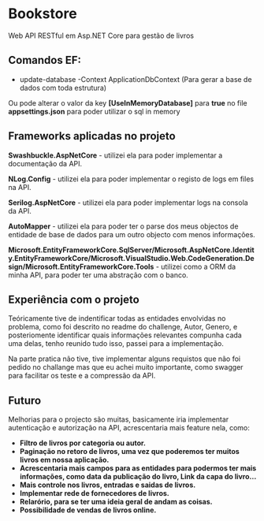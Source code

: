 # Bookstore
Web API RESTful em Asp.NET Core para gestão de livros


## Comandos EF:
* update-database -Context ApplicationDbContext (Para gerar a base de dados com toda estrutura)

Ou pode alterar o valor da key **[UseInMemoryDatabase]** para **true** no file  **appsettings.json**
para poder utilizar o sql in memory

## Frameworks aplicadas no projeto


<p><b>Swashbuckle.AspNetCore</b> - utilizei ela para poder implementar a documentação da API.</p>
<p><b>NLog.Config</b> - utilizei ela para poder implementar o registo de logs em files na API.</p>
<p><b>Serilog.AspNetCore</b> - utilizei ela para poder implementar logs na consola da API.</p>
<p><b>AutoMapper</b> - utilizei ela para poder ter o parse dos meus objectos de entidade de base de dados para um outro objecto com menos informações.</p>
<p> <b>Microsoft.EntityFrameworkCore.SqlServer/Microsoft.AspNetCore.Identity.EntityFrameworkCore/Microsoft.VisualStudio.Web.CodeGeneration.Design/Microsoft.EntityFrameworkCore.Tools</b> - utilizei como a ORM da minha API, para poder ter uma abstração com o banco.</p>




## Experiência com o projeto 
   <p>Teóricamente tive de indentificar todas as entidades envolvidas no problema, como foi descrito no readme do challenge, Autor, Genero, e posteriomente identificar quais informações relevantes compunha cada uma delas, tenho reunido tudo isso, passei para a implementação.</p>
   <p>Na parte pratica não tive, tive implementar alguns requistos que não foi pedido no challange mas que eu achei muito importante, como swagger para facilitar os teste e a compressão da API.</p>

## Futuro

Melhorias para o projecto são muitas, basicamente iria implementar autenticação e autorização na API, acrescentaria mais feature nela, como:
<ul>
   <li><b>Filtro de livros por categoria ou autor.</b></li>
   <li><b>Paginação no retoro de livros, uma vez que poderemos ter muitos livros em nossa aplicação.</b></li>
   <li><b>Acrescentaria mais campos para as entidades para podermos ter mais informações, como data da publicação do livro, Link da capa do livro...</b></li>
   <li><b>Mais controle nos livros,  entradas e saidas de livros.</b></li>
   <li><b>Implementar rede de fornecedores de livros.</b></li>
   <li><b>Relarório, para se ter uma ideia geral de andam as coisas.</b></li>
   <li><b>Possibilidade de vendas de livros online.</b></li>
</ul>




